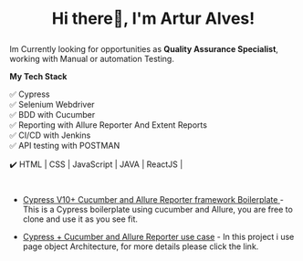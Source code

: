 <h1>
  <p align="center"> Hi there👋, I'm Artur Alves!
</h1>
<p>Im Currently looking for opportunities as <strong> Quality Assurance Specialist</strong>, working with Manual or automation Testing.

  
  
<p><strong>My Tech Stack </strong>

:white_check_mark: Cypress <br/>
:white_check_mark: Selenium Webdriver<br/>
:white_check_mark: BDD with Cucumber<br/>
:white_check_mark: Reporting with Allure Reporter And Extent Reports <br/>
:white_check_mark: CI/CD with Jenkins <br/>
:white_check_mark: API testing with POSTMAN <br/>
  
:heavy_check_mark: HTML | CSS  | JavaScript | JAVA | ReactJS |<br/>


<h1></h1>

- [Cypress V10+  Cucumber and Allure Reporter framework Boilerplate ](https://github.com/ArturAAlves/Cypress-BDD-Allure-Boilerplate) - This is a Cypress boilerplate using cucumber and Allure, you are free to clone and use it as you see fit. 
 
 - [Cypress + Cucumber and Allure Reporter use case](https://github.com/ArturAAlves/CypressExampleTesting) - In this project i use page object Architecture, for more details please click the link.

<!--
**ArturAAlves/ArturAAlves** is a ✨ _special_ ✨ repository because its `README.md` (this file) appears on your GitHub profile.

Here are some ideas to get you started:

- 🔭 I’m currently working on ...
- 🌱 I’m currently learning ...
- 👯 I’m looking to collaborate on ...
- 🤔 I’m looking for help with ...
- 💬 Ask me about ...
- 📫 How to reach me: ...
- ⚡ Fun fact: ...
-->
